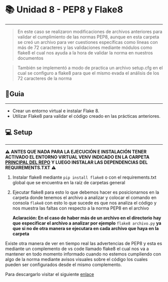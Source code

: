 # 📚 Unidad 8 - PEP8 y Flake8  
----
>En este caso se realizaron modificaciones de archivos anteriores para validar el cumplimiento de las normas PEP8, aunque en esta carpeta se creó un archivo para ver cuestiones específicas como líneas con más de 72 caracteres y las validaciones mediante módulos como flake8 el cual nos ayuda a la hora de validar la norma en nuestros documentos

>También se implementó a modo de practica un archivo setup.cfg en el cual se configuro a flake8 para que el mismo evada el análisis de los 72 caracteres de la norma

## 📝Guia
----
* Crear un entorno virtual e instalar Flake 8.
* Utilizar Flake8 para validar el código creado en las prácticas
anteriores.

## 💻 Setup
----
⚠ **ANTES QUE NADA PARA LA EJECUCIÓN E INSTALACIÓN TENER ACTIVADO EL ENTORNO VIRTUAL VENV INDICADO EN LA CARPETA [PRINCIPAL DEL REPO](https://github.com/alego125/timmit-data-engineer-by-alkemy) Y LUEGO INSTALAR LAS DEPENDENCIAS DEL REQUIREMENTS.TXT** ⚠

1) Instalar flake8 mediante <code>pip install flake8</code> o con el requirements.txt global que se encuentra en la raíz de carpetas general

2) Ejecutar flake8 para esto lo que debemos hacer es posicionarnos en la carpeta donde tenemos el archivo a analizar y colocar el comando en consola <code>flake8</code> con esto lo que sucede es que nos analiza el código y nos muestra las faltas con respecto a la norma PEP8 en el archivo
   
   **Aclaración: En el caso de haber más de un archivo en el directorio hay que especificar el archivo a analizar por ejemplo** <code>flake8 archivo.py</code> **ya que si no de otra manera se ejecutara en cada archivo que haya en la carpeta**

Existe otra manera de ver en tiempo real las advertencias de PEP8 y esta es mediante un complemento de vs code llamado flake8 el cual nos va a mantener en todo momento informado cuando no estemos cumpliendo con algo de la norma mediante avisos visuales sobre el código los cuales pueden ser configurados desde el mismo complemento.

Para descargarlo visitar el siguiente [enlace](https://marketplace.visualstudio.com/items?itemName=ms-python.flake8)
